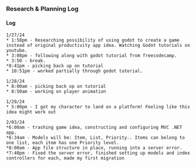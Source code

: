 ### Research & Planning Log

#### Log
    1/27/24
    * 1:58pm - Researching possibility of using godot to create a game instead of original productivity app idea. Watching Godot tutorials on youtube.
    * 3:08pm - following along with godot tutorial from freecodecamp.
    * 3:50 - break.
    *8:41pm - picking back up on tutorial
    * 10:51pm - worked partially through godot tutorial.
    
    1/28/24
    * 8:00am - picking back op on tutorial
    * 8:50am - working on player animation
    
    1/29/24
    * 5:00pm - I got my character to land on a platform! Feeling like this idea might work out
    
    2/03/24
    *6:00am - trashing game idea, constructing and configuring MVC .NET app.
    *6:34am - Models will be: Item, List, Priority.. Items can belong to one list, each item has one Priority level.
    *8:00am - App file structure in place, running into a server error.
    *7:40pm - Fixed the server error, finished setting up models and index controllers for each, made my first migration
